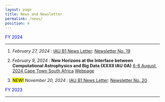 ```yaml
---
layout: page
title: News and Newsletter
permalink: /news/
position: 4
---
```



<span style="color: blue;"> FY 2024 </span>

---

1. *February 27, 2024* : <u>IAU B1 News Letter</u>: [Newsletter No. 19](https://drive.google.com/file/d/16dNgeKdJpo0KBie8FR1XXzO-fLvVUVaX/view?usp=sharing)

2. *February 9, 2024* : **New Horizons at the Interface between Computational Astrophysics and Big Data (XXXII IAU GA)** 
<u>6-8 August, 2024 Cape Town South Africa</u> 
[Webpage](https://idia.ac.za/bdh2024/)

3. <mark>NEW!</mark> *November 20, 2024* : <u>IAU B1 News Letter</u>: [Newsletter No. 20](https://drive.google.com/file/d/101LAnYayH1a1M7v8QQ612tm_3W5HrBiX/view?usp=share_link)


<span style="color: blue;"> FY 2023 </span>

---

